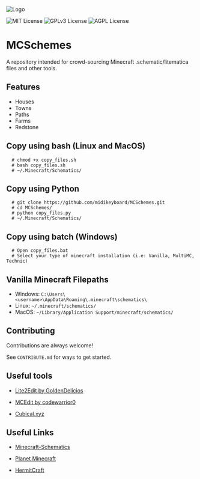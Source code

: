 
![Logo](https://i.postimg.cc/Hsyv1WGn/mcslogo-236x236.png)

![MIT License](https://img.shields.io/badge/Schematics-44-green)
![GPLv3 License](https://img.shields.io/badge/Saves-0-informational)
![AGPL License](https://img.shields.io/badge/Creators-8-critical)


# MCSchemes

A repository intended for crowd-sourcing Minecraft .schematic/litematica files and other tools.



## Features

- Houses
- Towns
- Paths
- Farms
- Redstone


## Copy using bash (Linux and MacOS)

 
```
  # chmod +x copy_files.sh
  # bash copy_files.sh
  # ~/.Minecraft/Schematics/
```
## Copy using Python

 
```
  # git clone https://github.com/midikeyboard/MCSchemes.git
  # cd MCSchemes/  
  # python copy_files.py
  # ~/.Minecraft/Schematics/
```

## Copy using batch (Windows)

 
```
  # Open copy_files.bat
  # Select your type of minecraft installation (i.e: Vanilla, MultiMC, Technic)
  ```

## Vanilla Minecraft Filepaths
- Windows: `C:\Users\<username>\AppData\Roaming\.minecraft\schematics\`
- Linux: `~/.minecraft/schematics/`
- MacOS: `~/Library/Application Support/minecraft/schematics/`


## Contributing

Contributions are always welcome!

See `CONTRIBUTE.md` for ways to get started.

## Useful tools

- [Lite2Edit by GoldenDelicios](https://github.com/GoldenDelicios/Lite2Edit/releases)  

- [MCEdit by codewarrior0](https://www.mcedit.net/)

- [Cubical.xyz](https://cubical.xyz/)


## Useful Links

- [Minecraft-Schematics](https://www.minecraft-schematics.com)  

- [Planet Minecraft](https://www.planetminecraft.com/)

- [HermitCraft](https://hermitcraft.com/)



